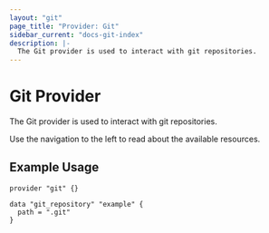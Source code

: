 ```yaml
---
layout: "git"
page_title: "Provider: Git"
sidebar_current: "docs-git-index"
description: |-
  The Git provider is used to interact with git repositories.
---
```


# Git Provider

The Git provider is used to interact with git repositories.

Use the navigation to the left to read about the available resources.

## Example Usage

```hcl
provider "git" {}

data "git_repository" "example" {
  path = ".git"
}
```
